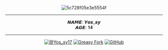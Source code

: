 <div align='center'>

![5c728f05e3e5554f](https://avatars.githubusercontent.com/u/149352152?v=4)

<hr>

𝙉𝘼𝙈𝙀: 𝙔𝙤𝙨_𝙨𝙮
<br>
𝘼𝙂𝙀: 𝟏𝟒

<hr>

[![@Yos_sy17](https://img.shields.io/badge/@yos_sy17-000000.svg?logo=x&style=for-the-badge)](https://twitter.com/yos_sy17)
[![Greasy Fork](https://img.shields.io/badge/greasyfork-670000.svg?logo=greasyfork&style=for-the-badge)](https://greasyfork.org/ja/scripts/498115-twitter-kaizen)
[![GitHub](https://img.shields.io/badge/github-181717.svg?logo=GitHub&style=for-the-badge)](https://github.com/yossy17)

</div>
